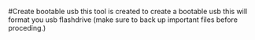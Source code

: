 #Create bootable usb
this tool is created to create a bootable usb 
this will format you usb flashdrive (make sure to back up important files before proceding.)

